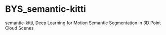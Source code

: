 # BYS_semantic-kitti
semantic-kitti, Deep Learning for Motion Semantic Segmentation in 3D Point Cloud Scenes
